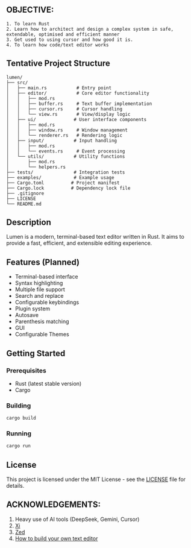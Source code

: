 ## OBJECTIVE:
    1. To learn Rust
    2. Learn how to architect and design a complex system in safe, extendable, optimised and efficient manner
    3. Get used to using cursor and how good it is.
    4. To learn how code/text editor works 


## Tentative Project Structure

```
lumen/
├── src/
│   ├── main.rs           # Entry point
│   ├── editor/           # Core editor functionality
│   │   ├── mod.rs
│   │   ├── buffer.rs     # Text buffer implementation
│   │   ├── cursor.rs     # Cursor handling
│   │   └── view.rs       # View/display logic
│   ├── ui/              # User interface components
│   │   ├── mod.rs
│   │   ├── window.rs     # Window management
│   │   └── renderer.rs   # Rendering logic
│   ├── input/           # Input handling
│   │   ├── mod.rs
│   │   └── events.rs     # Event processing
│   └── utils/           # Utility functions
│       ├── mod.rs
│       └── helpers.rs
├── tests/               # Integration tests
├── examples/            # Example usage
├── Cargo.toml          # Project manifest
├── Cargo.lock          # Dependency lock file
├── .gitignore
├── LICENSE
└── README.md
```

## Description

Lumen is a modern, terminal-based text editor written in Rust. It aims to provide a fast, efficient, and extensible editing experience.

## Features (Planned)

- Terminal-based interface
- Syntax highlighting
- Multiple file support
- Search and replace
- Configurable keybindings
- Plugin system
- Autosave 
- Parenthesis matching 
- GUI 
- Configurable Themes


## Getting Started

### Prerequisites

- Rust (latest stable version)
- Cargo

### Building

```bash
cargo build
```

### Running

```bash
cargo run
```

## License

This project is licensed under the MIT License - see the [LICENSE](LICENSE) file for details.


## ACKNOWLEDGEMENTS:
1. Heavy use of AI tools (DeepSeek, Gemini, Cursor)
2. [Xi](https://xi-editor.io/docs/)
3. [Zed](https://github.com/zed-industries/zed)
4. [How to build your own text editor](https://viewsourcecode.org/snaptoken/kilo/index.html)